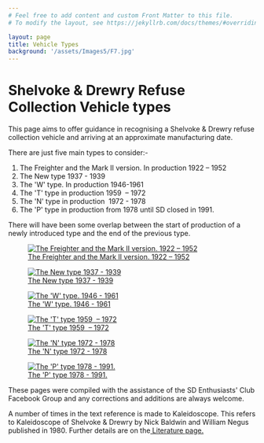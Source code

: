 ```yaml
---
# Feel free to add content and custom Front Matter to this file.
# To modify the layout, see https://jekyllrb.com/docs/themes/#overriding-theme-defaults

layout: page
title: Vehicle Types
background: '/assets/Images5/F7.jpg'
---
```


# Shelvoke &amp; Drewry Refuse Collection Vehicle types

This page aims to offer guidance in recognising a Shelvoke &amp; Drewry refuse collection vehicle and arriving at an approximate manufacturing date.

There are just five main types to consider:-

1. The Freighter and the Mark II version. In production 1922 &#8211; 1952
2. The New type 1937 - 1939
3. The 'W' type. In production 1946-1961
4. The 'T' type in production 1959&nbsp; &#8211; 1972
5. The 'N' type in production&nbsp; 1972 - 1978
6. The 'P' type in production from 1978 until SD closed in 1991.

There will have been some overlap between the start of production of a newly introduced type and the end of the previous type.

<div class="container models" markdown="1">
<div class="d-flex flex-wrap">
<div class="col-sm-6" markdown="1">
<figure class="figure w-100 text-center">
  <a href="VF.html"><img class="figure-img img-fluid rounded" alt="The Freighter and the Mark II version. 1922 &#8211; 1952" src="{{ site.baseurl }}/assets/Images/Freighter%20Epsom.jpg"></a>
  <figcaption class="figure-caption text-center"><a href="VF.html">The Freighter and the Mark II version. 1922 &#8211; 1952</a></figcaption>
</figure>
</div>
<div class="col-sm-6">
<figure class="figure w-100 text-center">
  <a href="VE.html"><img class="figure-img img-fluid rounded" alt="The New type 1937 - 1939" src="{{ site.baseurl }}/assets/Images5/F9.jpg"></a>
  <figcaption class="figure-caption text-center"><a href="VE.html">The New type 1937 - 1939</a></figcaption>
</figure>
</div>
<div class="col-sm-6">
<figure class="figure w-100 text-center">
  <a href="VW.html"><img class="figure-img img-fluid rounded" alt="The 'W' type. 1946 - 1961" src="{{ site.baseurl }}/assets/Images/W%20type%20preserved.jpg"></a>
  <figcaption class="figure-caption text-center"><a href="VW.html">The 'W' type. 1946 - 1961</a></figcaption>
</figure>
</div>
<div class="col-sm-6">
<figure class="figure w-100 text-center">
  <a href="VT.html"><img class="figure-img img-fluid rounded" alt="The 'T' type 1959&nbsp; &#8211; 1972" src="{{ site.baseurl }}/assets/Images/TN%20Bradford.jpg"></a>
  <figcaption class="figure-caption text-center"><a href="VT.html">The 'T' type 1959&nbsp; &#8211; 1972</a></figcaption>
</figure>
</div>
<div class="col-sm-6">
<figure class="figure w-100 text-center">
  <a href="VN.html"><img class="figure-img img-fluid rounded" alt="The 'N' type 1972 - 1978" src="{{ site.baseurl }}/assets/Images2/ExMalta.JPG"></a>
  <figcaption class="figure-caption text-center"><a href="VN.html">The 'N' type 1972 - 1978</a></figcaption>
</figure>
</div>
<div class="col-sm-6">
<figure class="figure w-100 text-center">
  <a href="VP.html"><img class="figure-img img-fluid rounded" alt="The 'P' type 1978 - 1991." src="{{ site.baseurl }}/assets/Images2/P%20series%20preserved.jpg"></a>
  <figcaption class="figure-caption text-center"><a href="VP.html">The 'P' type 1978 - 1991.</a></figcaption>
</figure>
</div>
</div>
</div>




These pages were compiled with the assistance of the SD Enthusiasts' Club Facebook Group and any corrections and additions are always welcome.

A number of times in the text reference is made to Kaleidoscope. This refers to Kaleidoscope of Shelvoke &amp; Drewry by Nick Baldwin and William Negus published in 1980. Further details are on the<a href="{{ site.baseurl}}/Literature.html"> Literature page.</a>


